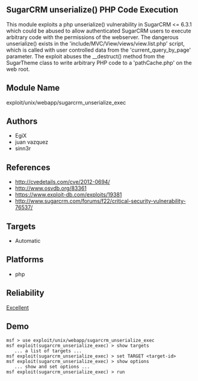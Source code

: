 ## SugarCRM unserialize() PHP Code Execution

This module exploits a php unserialize() vulnerability in 
SugarCRM <= 6.3.1 which could be abused to allow 
authenticated SugarCRM users to execute arbitrary code with 
the permissions of the webserver. The dangerous 
unserialize() exists in the 
'include/MVC/View/views/view.list.php' script, which is 
called with user controlled data from the 
'current_query_by_page' parameter. The exploit abuses the 
__destruct() method from the SugarTheme class to write 
arbitrary PHP code to a 'pathCache.php' on the web root.


## Module Name
exploit/unix/webapp/sugarcrm_unserialize_exec

## Authors
* EgiX
* juan vazquez
* sinn3r


## References
* http://cvedetails.com/cve/2012-0694/
* http://www.osvdb.org/83361
* https://www.exploit-db.com/exploits/19381
* http://www.sugarcrm.com/forums/f22/critical-security-vulnerability-76537/



## Targets
* Automatic


## Platforms
* php

## Reliability
[Excellent](https://github.com/rapid7/metasploit-framework/wiki/Exploit-Ranking)

## Demo

```
msf > use exploit/unix/webapp/sugarcrm_unserialize_exec
msf exploit(sugarcrm_unserialize_exec) > show targets
   ... a list of targets ...
msf exploit(sugarcrm_unserialize_exec) > set TARGET <target-id>
msf exploit(sugarcrm_unserialize_exec) > show options
   ... show and set options ...
msf exploit(sugarcrm_unserialize_exec) > run
```
    
    